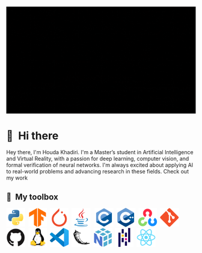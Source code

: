 ![Hey there, I'm Houda. I'm passionate about AI, deep learning, and computer vision. Check out my work!](https://github.com/hudakhadiri/hudakhadiri/raw/main/hello.gif)

# 👋 &nbsp;Hi there

Hey there, I'm Houda Khadiri. I'm a Master’s student in Artificial Intelligence and Virtual Reality, with a passion for deep learning, computer vision, and formal verification of neural networks. I'm always excited about applying AI to real-world problems and advancing research in these fields. Check out my work

## 🧰 &nbsp;My toolbox

<img src="https://raw.githubusercontent.com/devicons/devicon/master/icons/python/python-original.svg" alt="Python" width="50" height="50"/> &nbsp;<img src="https://raw.githubusercontent.com/devicons/devicon/master/icons/tensorflow/tensorflow-original.svg" alt="TensorFlow" width="50" height="50"/> &nbsp;<img src="https://raw.githubusercontent.com/devicons/devicon/master/icons/pytorch/pytorch-original.svg" alt="PyTorch" width="50" height="50"/> &nbsp;<img src="https://raw.githubusercontent.com/devicons/devicon/master/icons/java/java-original.svg" alt="Java" width="50" height="50"/> &nbsp;
<img src="https://raw.githubusercontent.com/devicons/devicon/master/icons/c/c-original.svg" alt="C" width="50" height="50"/> &nbsp;<img src="https://raw.githubusercontent.com/devicons/devicon/master/icons/cplusplus/cplusplus-original.svg" alt="C++" width="50" height="50"/> &nbsp;<img src="https://raw.githubusercontent.com/devicons/devicon/master/icons/opencv/opencv-original.svg" alt="OpenCV" width="50" height="50"/> &nbsp;<img src="https://raw.githubusercontent.com/devicons/devicon/master/icons/git/git-original.svg" alt="Git" width="50" height="50"/> &nbsp;<img src="https://raw.githubusercontent.com/devicons/devicon/master/icons/github/github-original.svg" alt="GitHub" width="50" height="50"/> &nbsp;<img src="https://raw.githubusercontent.com/devicons/devicon/master/icons/linux/linux-original.svg" alt="Linux" width="50" height="50"/> &nbsp;<img src="https://raw.githubusercontent.com/devicons/devicon/master/icons/vscode/vscode-original.svg" alt="VSCode" width="50" height="50"/> &nbsp;<img src="https://raw.githubusercontent.com/devicons/devicon/master/icons/flask/flask-original.svg" alt="Flask" width="50" height="50"/> &nbsp;<img src="https://raw.githubusercontent.com/devicons/devicon/master/icons/numpy/numpy-original.svg" alt="NumPy" width="50" height="50"/> &nbsp;<img src="https://raw.githubusercontent.com/devicons/devicon/master/icons/pandas/pandas-original.svg" alt="Pandas" width="50" height="50"/> &nbsp;<img src="https://raw.githubusercontent.com/devicons/devicon/master/icons/react/react-original.svg" alt="React" width="50" height="50"/>




